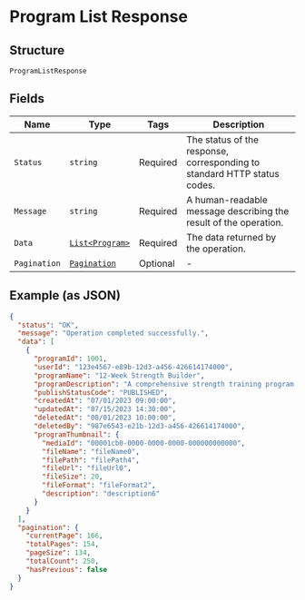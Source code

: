
# Program List Response

## Structure

`ProgramListResponse`

## Fields

| Name | Type | Tags | Description |
|  --- | --- | --- | --- |
| `Status` | `string` | Required | The status of the response, corresponding to standard HTTP status codes. |
| `Message` | `string` | Required | A human-readable message describing the result of the operation. |
| `Data` | [`List<Program>`](../../doc/models/program.md) | Required | The data returned by the operation. |
| `Pagination` | [`Pagination`](../../doc/models/pagination.md) | Optional | - |

## Example (as JSON)

```json
{
  "status": "OK",
  "message": "Operation completed successfully.",
  "data": [
    {
      "programId": 1001,
      "userId": "123e4567-e89b-12d3-a456-426614174000",
      "programName": "12-Week Strength Builder",
      "programDescription": "A comprehensive strength training program designed for intermediate lifters looking to increase their overall strength in major compound lifts.",
      "publishStatusCode": "PUBLISHED",
      "createdAt": "07/01/2023 09:00:00",
      "updatedAt": "07/15/2023 14:30:00",
      "deletedAt": "08/01/2023 10:00:00",
      "deletedBy": "987e6543-e21b-12d3-a456-426614174000",
      "programThumbnail": {
        "mediaId": "00001cb0-0000-0000-0000-000000000000",
        "fileName": "fileName0",
        "filePath": "filePath4",
        "fileUrl": "fileUrl0",
        "fileSize": 20,
        "fileFormat": "fileFormat2",
        "description": "description6"
      }
    }
  ],
  "pagination": {
    "currentPage": 166,
    "totalPages": 154,
    "pageSize": 134,
    "totalCount": 250,
    "hasPrevious": false
  }
}
```

